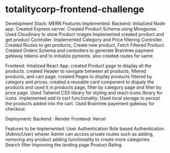 # totalitycorp-frontend-challenge
Development Stack: MERN
Features Implemented:
Backend:
  Initialized Node app.
  Created Express server.
  Created Product Schema using Mongoose.
  Used Cloudinary to store Product images
  Implemented created product and get product Controller.
  Implemented Category and Price filtering Controller.
  Created Routes to get products, Create new product, Fetch Filtered Product.
  Created Orders Schema and controllers to generate Braintree payment gateway tokens and to initialize pyments. also created routes for same.

Frontend:
  Intialized React App.
  created Product page to display all the products.
  created Header to navigate between all products, filtered products, and cart page.
  created Pages to display products filtered by category and prices.
  created a reusable card component to dispaly the products and used it in products page, filter by category page and filter by price page.
  Used Tailwind CSS library for styling and react-icons library for icons.
  implemented add to cart functionality. Used local storage to persist the products added into the cart.
  Used Braintree payement gateway for checkout.

Deployment:
  Backend : Render
  Frontend: Vercel

Features to be Implemented:
  User Authentication
  Role based Authentication (Admin/User) wherer Admin can access private routes such as adding, removing any product
  adding functionality to create more categories
  Search filter
  Improving the landing page
  Product Rating
  
  
  
  
